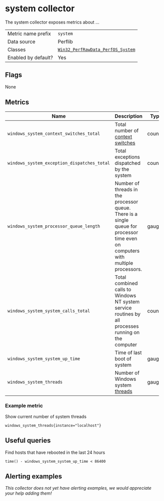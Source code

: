 # system collector

The system collector exposes metrics about ...

|||
-|-
Metric name prefix  | `system`
Data source         | Perflib
Classes             | [`Win32_PerfRawData_PerfOS_System`](https://web.archive.org/web/20050830140516/http://msdn.microsoft.com/library/en-us/wmisdk/wmi/win32_perfrawdata_perfos_system.asp)
Enabled by default? | Yes

## Flags

None

## Metrics

<!-- BEGIN auto-generated metrics table -->
Name | Description | Type | Labels
-----|-------------|------|-------
`windows_system_context_switches_total` | Total number of [context switches](https://en.wikipedia.org/wiki/Context_switch) | counter | None
`windows_system_exception_dispatches_total` | Total exceptions dispatched by the system | counter | None
`windows_system_processor_queue_length` | Number of threads in the processor queue. There is a single queue for processor time even on computers with multiple processors. | gauge | None
`windows_system_system_calls_total` | Total combined calls to Windows NT system service routines by all processes running on the computer | counter | None
`windows_system_system_up_time` | Time of last boot of system | gauge | None
`windows_system_threads` | Number of Windows system [threads](https://en.wikipedia.org/wiki/Thread_(computing)) | gauge | None
<!-- END auto-generated metrics table -->

### Example metric
Show current number of system threads
```
windows_system_threads{instance="localhost"}
```

## Useful queries
Find hosts that have rebooted in the last 24 hours
```
time() - windows_system_system_up_time < 86400
```

## Alerting examples
_This collector does not yet have alerting examples, we would appreciate your help adding them!_
